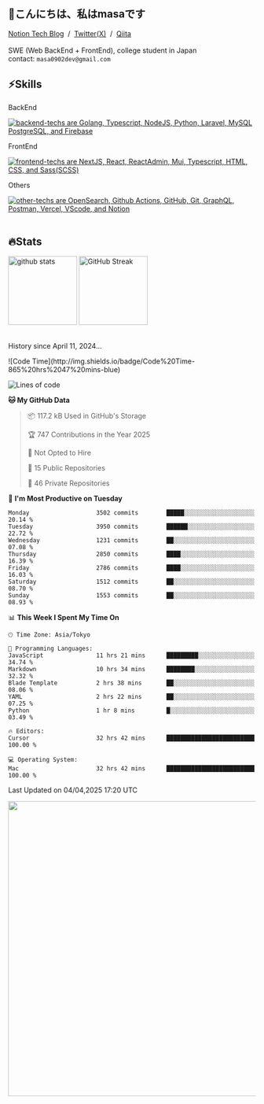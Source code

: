 <h2>👋こんにちは、私はmasaです</h2>

<section>
  <a href="https://masa0902dev.notion.site/Tech-Blog-MASA-0f225d11627944d692699daf0686cd9e">Notion Tech Blog</a> &nbsp;/&nbsp; <a href="https://x.com/masa0902dev">Twitter(X)</a> &nbsp;/&nbsp; <a href="https://qiita.com/masa0902dev">Qiita</a>
  <br><br>
  <section>
    <span>SWE (Web BackEnd + FrontEnd), college student in Japan</span>
    <div>contact: <code>masa0902dev@gmail.com</code></div>
  </section>
</section>


<section>
  <h1>⚡️Skills</h1>

  <div>
    <p>BackEnd</p>
    <a href="https://skillicons.dev">
      <img alt="backend-techs are Golang, Typescript, NodeJS, Python, Laravel, MySQL PostgreSQL, and Firebase" src="https://skillicons.dev/icons?theme=light&perline=9&i=go,ts,nodejs,py,laravel,mysql,postgresql,firebase">
    </a>  
    <p>FrontEnd</p>
    <a href="https://skillicons.dev">
      <img alt="frontend-techs are NextJS, React, ReactAdmin, Mui, Typescript, HTML, CSS, and Sass(SCSS)" src="https://skillicons.dev/icons?theme=light&perline=9&i=next,react,mui,ts,html,css,sass">
    </a>
    <p>Others</p>
    <a href="https://skillicons.dev">
      <img alt="other-techs are OpenSearch, Github Actions, GitHub, Git, GraphQL, Postman, Vercel, VScode, and Notion" src="https://skillicons.dev/icons?theme=light&perline=9&i=elasticsearch,githubactions,github,git,graphql,postman,vercel,vscode,notion">
    </a>
  </div>
  <br>
</section>




<section>
  <h1>🔥Stats</h1>
  
  <div align="left"> 
<!--     <img
      alt="Top Langs"
      height="170px"
      src="https://github-readme-stats-ten-lilac-82.vercel.app/api/top-langs/?username=masa0902dev&layout=compact&show_icons=true&theme=ayu-mirage&count_private=true&size_weight=0.6&count_weight=0.4&title_color=FFD100&text_color=73D0FF&border_radius=6&exclude_repo=ec-costco-resale,a-team-dev,ulucus,laravel-vercel-mysql-test&hide=blade,php,css,html"
    /> -->
    <img
      alt="github stats"
      height="140px"
      src="https://github-readme-stats-ten-lilac-82.vercel.app/api?username=masa0902dev&theme=ayu-mirage&show_icons=true&count_private=true&title_color=FFD100&text_color=73D0FF&text_bold=true&icon_color=FFD100&border_radius=6&hide=contribs"
    />
    <a href="https://git.io/streak-stats">
      <img
        alt="GitHub Streak"
        height="140px"
        src="https://github-readme-streak-stats-rouge-one.vercel.app?user=masa0902dev&theme=ayu-mirage&date_format=n%2Fj%5B%2FY%5D&card_height=170&text_bold=true"
      />
    </a>
    <!-- size_weight:byte count, count_weight:レポジトリが持つ割合 -->
    <!-- 除外→css:scssある, blade:phpある -->
    <!-- exclude_repo:特定のレポジトリを排除 -->
    <!-- DSAs -->
<!--     <img width='330' alt="Project Euler profile" src="https://projecteuler.net/profile/masa0902dev.png" />
    <div>
      <img height='384' alt="Leetcode profile" src="https://leetcard.jacoblin.cool/masa0902dev?theme=unicorn&font=NTR&ext=activity" />
      <img height='384' alt="Atcoder profile" src="https://atcoder-readme-stats.vercel.app/stats/masa0902dev?show_history=4" />
    </div> -->
  </div>
  <div>
    <br>
    <p>History since April 11, 2024...</p>
<!--START_SECTION:waka-->
![Code Time](http://img.shields.io/badge/Code%20Time-865%20hrs%2047%20mins-blue)

![Lines of code](https://img.shields.io/badge/From%20Hello%20World%20I%27ve%20Written-68.7%20million%20lines%20of%20code-blue)

**🐱 My GitHub Data** 

> 📦 117.2 kB Used in GitHub's Storage 
 > 
> 🏆 747 Contributions in the Year 2025
 > 
> 🚫 Not Opted to Hire
 > 
> 📜 15 Public Repositories 
 > 
> 🔑 46 Private Repositories 
 > 
📅 **I'm Most Productive on Tuesday** 

```text
Monday                   3502 commits        █████░░░░░░░░░░░░░░░░░░░░   20.14 % 
Tuesday                  3950 commits        ██████░░░░░░░░░░░░░░░░░░░   22.72 % 
Wednesday                1231 commits        ██░░░░░░░░░░░░░░░░░░░░░░░   07.08 % 
Thursday                 2850 commits        ████░░░░░░░░░░░░░░░░░░░░░   16.39 % 
Friday                   2786 commits        ████░░░░░░░░░░░░░░░░░░░░░   16.03 % 
Saturday                 1512 commits        ██░░░░░░░░░░░░░░░░░░░░░░░   08.70 % 
Sunday                   1553 commits        ██░░░░░░░░░░░░░░░░░░░░░░░   08.93 % 
```


📊 **This Week I Spent My Time On** 

```text
🕑︎ Time Zone: Asia/Tokyo

💬 Programming Languages: 
JavaScript               11 hrs 21 mins      █████████░░░░░░░░░░░░░░░░   34.74 % 
Markdown                 10 hrs 34 mins      ████████░░░░░░░░░░░░░░░░░   32.32 % 
Blade Template           2 hrs 38 mins       ██░░░░░░░░░░░░░░░░░░░░░░░   08.06 % 
YAML                     2 hrs 22 mins       ██░░░░░░░░░░░░░░░░░░░░░░░   07.25 % 
Python                   1 hr 8 mins         █░░░░░░░░░░░░░░░░░░░░░░░░   03.49 % 

🔥 Editors: 
Cursor                   32 hrs 42 mins      █████████████████████████   100.00 % 

💻 Operating System: 
Mac                      32 hrs 42 mins      █████████████████████████   100.00 % 
```


 Last Updated on 04/04,2025 17:20 UTC
<!--END_SECTION:waka-->
  </div>
  <div>
    <a href="https://wakatime.com/@masa0902dev">
      <img align="center" width="600" src="https://github-readme-stats.vercel.app/api/wakatime?username=@masa0902dev&layout=compact&langs_count=16&custom_title=WakaTime%20Stats%20(Top%2016%20Langs)" />
<!--       %20はURLにおいて半角スペースを表す -->
    </a>
  </div>
</section>
